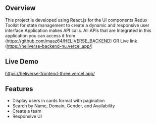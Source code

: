 ## Overview
This project is developed using React.js for the UI components
Redux Toolkit for state management to create a dynamic and responsive user interface.Application makes API calls. All APIs that are Integrated in this application you can access it from  (https://github.com/maaz64/HELIVERSE_BACKEND) OR Live link (https://heliverse-backend-nu.vercel.app/)


## Live Demo
https://heliverse-frontend-three.vercel.app/

## Features 

- Display users in cards format with pagination
- Search by Name, Domain, Gender, and Availability
- Create a team
- Responsive UI

